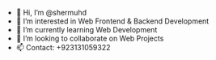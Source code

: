 - 👋 Hi, I’m @shermuhd
- 👀 I’m interested in Web Frontend & Backend Development
- 🌱 I’m currently learning Web Development
- 💞️ I’m looking to collaborate on Web Projects
- 📫 Contact: +923131059322

<!---
shermuhd/shermuhd is a ✨ special ✨ repository because its `README.md` (this file) appears on your GitHub profile.
You can click the Preview link to take a look at your changes.
--->
